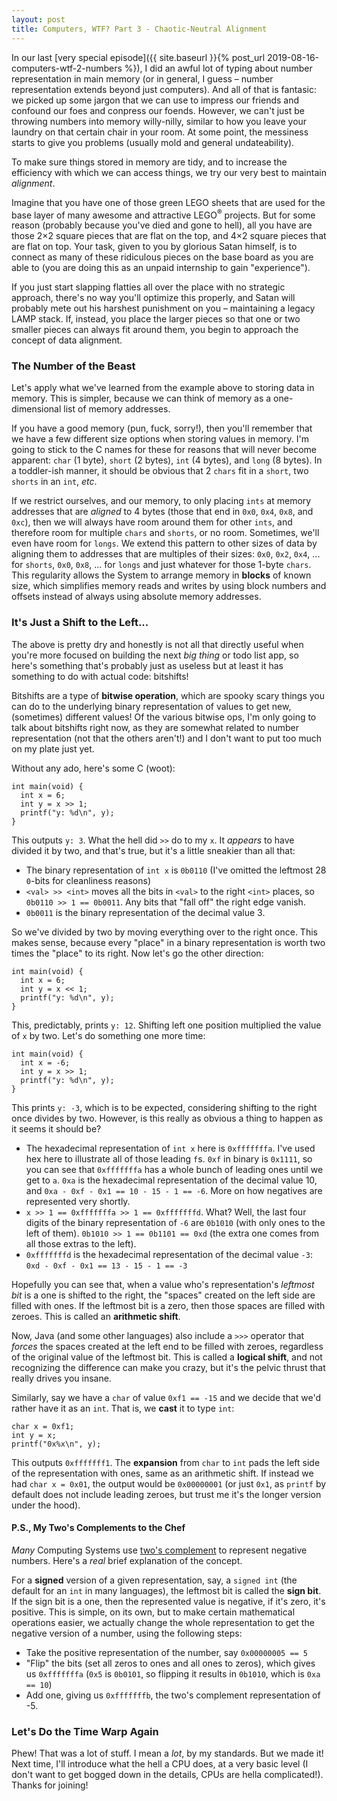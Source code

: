 ```yaml
---
layout: post
title: Computers, WTF? Part 3 - Chaotic-Neutral Alignment
---
```

In our last [very special episode]({{ site.baseurl }}{% post_url 2019-08-16-computers-wtf-2-numbers %}), 
I did an awful lot of typing about number representation in main memory (or in 
general, I guess – number representation extends beyond just computers). And 
all of that is fantasic: we picked up some jargon that we can use to impress 
our friends and confound our foes and conpress our foends. However, we can't 
just be throwing numbers into memory willy-nilly, similar to how you leave 
your laundry on that certain chair in your room. At some point, the messiness 
starts to give you problems (usually mold and general undateability).

To make sure things stored in memory are tidy, and to increase the efficiency 
with which we can access things, we try our very best to maintain *alignment*.

Imagine that you have one of those green LEGO sheets that are used for the 
base layer of many awesome and attractive LEGO<sup>&reg;</sup> projects. But 
for some reason (probably because you've died and gone to hell), all you have 
are those 2&times;2 square pieces that are flat on the top, and 4&times;2 
square pieces that are flat on top. Your task, given to you by glorious Satan 
himself, is to connect as many of these ridiculous pieces on the base board as 
you are able to (you are doing this as an unpaid internship to gain 
"experience").

If you just start slapping flatties all over the place with no strategic 
approach, there's no way you'll optimize this properly, and Satan will 
probably mete out his harshest punishment on you – maintaining a legacy LAMP 
stack. If, instead, you place the larger pieces so that one or two smaller 
pieces can always fit around them, you begin to approach the concept of data 
alignment.

### The Number of the Beast
Let's apply what we've learned from the example above to storing data in 
memory. This is simpler, because we can think of memory as a one-dimensional 
list of memory addresses.

If you have a good memory (pun, fuck, sorry!), then you'll remember that we 
have a few different size options when storing values in memory. I'm going to 
stick to the C names for these for reasons that will never become apparent: 
`char` (1 byte), `short` (2 bytes), `int` (4 bytes), and `long` (8 bytes). In 
a toddler-ish manner, it should be obvious that 2 `chars` fit in a `short`, 
two `shorts` in an `int`, *etc*.

If we restrict ourselves, and our memory, to only placing `ints` at memory 
addresses that are *aligned* to 4 bytes (those that end in `0x0`, `0x4`, 
`0x8`, and `0xc`), then we will always have room around them for other `ints`, 
and therefore room for multiple `chars` and `shorts`, or no room. Sometimes, 
we'll even have room for `longs`. We extend this pattern to other sizes of 
data by aligning them to addresses that are multiples of their sizes: `0x0`, 
`0x2`, `0x4`, ... for `shorts`, `0x0`, `0x8`, ... for `longs` and just 
whatever for those 1-byte `chars`. This regularity allows the System to 
arrange memory in **blocks** of known size, which simplifies memory reads and 
writes by using block numbers and offsets instead of always using absolute 
memory addresses.

### It's Just a Shift to the Left...
The above is pretty dry and honestly is not all that directly useful when 
you're more focused on building the next *big thing* or todo list app, so 
here's something that's probably just as useless but at least it has something 
to do with actual code: bitshifts!

Bitshifts are a type of **bitwise operation**, which are spooky scary things 
you can do to the underlying binary representation of values to get new, 
(sometimes) different values! Of the various bitwise ops, I'm only going to 
talk about bitshifts right now, as they are somewhat related to number 
representation (not that the others aren't!) and I don't want to put too much 
on my plate just yet.

Without any ado, here's some C (woot):

    int main(void) {
      int x = 6;
      int y = x >> 1;
      printf("y: %d\n", y);
    }

This outputs `y: 3`. What the hell did `>>` do to my `x`. It *appears* to have 
divided it by two, and that's true, but it's a little sneakier than all that:

  * The binary representation of `int x` is `0b0110` (I've omitted the 
    leftmost 28 `0`-bits for cleanliness reasons)
  * `<val> >> <int>` moves all the bits in `<val>` to the right `<int>` 
    places, so `0b0110 >> 1 == 0b0011`. Any bits that "fall off" the right 
    edge vanish.
  * `0b0011` is the binary representation of the decimal value 3.

So we've divided by two by moving everything over to the right once. This 
makes sense, because every "place" in a binary representation is worth two 
times the "place" to its right. Now let's go the other direction:

    int main(void) {
      int x = 6;
      int y = x << 1;
      printf("y: %d\n", y);
    }

This, predictably, prints `y: 12`. Shifting left one position multiplied the 
value of `x` by two. Let's do something one more time:

    int main(void) {
      int x = -6;
      int y = x >> 1;
      printf("y: %d\n", y);
    }

This prints `y: -3`, which is to be expected, considering shifting to the 
right once divides by two. However, is this really as obvious a thing to 
happen as it seems it should be?

  * The hexadecimal representation of `int x` here is `0xfffffffa`. I've used 
    hex here to illustrate all of those leading `f`s. `0xf` in binary is 
    `0x1111`, so you can see that `0xfffffffa` has a whole bunch of leading 
    ones until we get to `a`. `0xa` is the hexadecimal representation of the 
    decimal value 10, and `0xa - 0xf - 0x1 == 10 - 15 - 1 == -6`. More on how 
    negatives are represented very shortly.
  * `x >> 1 == 0xfffffffa >> 1 == 0xfffffffd`. What? Well, the last four 
    digits of the binary representation of `-6` are `0b1010` (with only ones 
    to the left of them). `0b1010 >> 1 == 0b1101 == 0xd` (the extra one comes 
    from all those extras to the left).
  * `0xfffffffd` is the hexadecimal representation of the decimal value `-3`: 
    `0xd - 0xf - 0x1 == 13 - 15 - 1 == -3`

Hopefully you can see that, when a value who's representation's *leftmost bit* 
is a one is shifted to the right, the "spaces" created on the left side are 
filled with ones. If the leftmost bit is a zero, then those spaces are filled 
with zeroes. This is called an **arithmetic shift**.

Now, Java (and some other languages) also include a `>>>` operator that 
*forces* the spaces created at the left end to be filled with zeroes, 
regardless of the original value of the leftmost bit. This is called a 
**logical shift**, and not recognizing the difference can make you crazy, but 
it's the pelvic thrust that really drives you insane.

Similarly, say we have a `char` of value `0xf1 == -15` and we decide that we'd 
rather have it as an `int`. That is, we **cast** it to type `int`:

    char x = 0xf1;
    int y = x;
    printf("0x%x\n", y);

This outputs `0xfffffff1`. The **expansion** from `char` to `int` pads the 
left side of the representation with ones, same as an arithmetic shift. If 
instead we had `char x = 0x01`, the output would be `0x00000001` (or just 
`0x1`, as `printf` by default does not include leading zeroes, but trust me 
it's the longer version under the hood).

#### P.S., My Two's Complements to the Chef
*Many* Computing Systems use [two's complement](https://en.wikipedia.org/wiki/Two's_complement) 
to represent negative numbers. Here's a *real* brief explanation of the 
concept.

For a **signed** version of a given representation, say, a `signed int` (the 
default for an `int` in many languages), the leftmost bit is called the 
**sign bit**. If the sign bit is a one, then the represented value is 
negative, if it's zero, it's positive. This is simple, on its own, but to make 
certain mathematical operations easier, we actually change the whole 
representation to get the negative version of a number, using the following 
steps:

  * Take the positive representation of the number, say `0x00000005 == 5`
  * "Flip" the bits (set all zeros to ones and all ones to zeros), which gives 
    us `0xfffffffa` (`0x5` is `0b0101`, so flipping it results in `0b1010`, 
    which is `0xa == 10`)
  * Add one, giving us `0xfffffffb`, the two's complement representation of -5.

### Let's Do the Time Warp Again
Phew! That was a lot of stuff. I mean a *lot*, by my standards. But we made 
it! Next time, I'll introduce what the hell a CPU does, at a very basic level 
(I don't want to get bogged down in the details, CPUs are hella complicated!). 
Thanks for joining!
